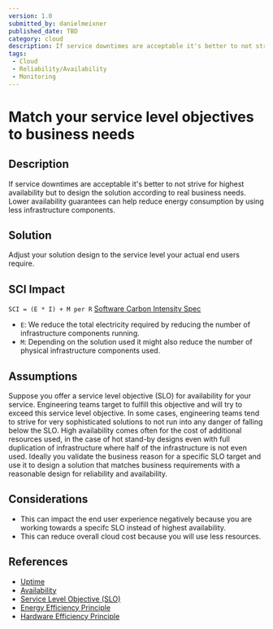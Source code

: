 ```yaml
---
version: 1.0
submitted_by: danielmeixner
published_date: TBD
category: cloud
description: If service downtimes are acceptable it's better to not strive for highest availability but to design the solution according to real business needs. Lower availability guarantees can help reduce energy consumption by using less infrastructure components.
tags: 
 - Cloud
 - Reliability/Availability
 - Monitoring
---
```


# Match your service level objectives to business needs

## Description

If service downtimes are acceptable it's better to not strive for highest availability but to design the solution according to real business needs. Lower availability guarantees can help reduce energy consumption by using less infrastructure components.

## Solution

Adjust your solution design to the service level your actual end users require.

## SCI Impact

`SCI = (E * I) + M per R`
[Software Carbon Intensity Spec](https://grnsft.org/sci)

- `E`: We reduce the total electricity required by reducing the number of infrastructure components running.
- `M`: Depending on the solution used it might also reduce the number of physical infrastructure components used.

## Assumptions

Suppose you offer a service level objective (SLO) for availability for your service. Engineering teams target to fulfill this objective and will try to exceed this service level objective. In some cases, engineering teams tend to strive for very sophisticated solutions to not run into any danger of falling below the SLO.
High availability comes often for the cost of additional resources used, in the case of hot stand-by designs even with full duplication of infrastructure where half of the infrastructure is not even used.
Ideally you validate the business reason for a specific SLO target and use it to design a solution that matches business requirements with a reasonable design for reliability and availability.

## Considerations
- This can impact the end user experience negatively because you are working towards a specifc SLO instead of highest availability.
- This can reduce overall cloud cost because you will use less resources.

## References
- [Uptime](https://en.wikipedia.org/wiki/Uptime)
- [Availability](https://en.wikipedia.org/wiki/Availability_(system))
- [Service Level Objective (SLO)](https://en.wikipedia.org/wiki/Service-level_objective)
- [Energy Efficiency Principle](https://learn.greensoftware.foundation/practitioner/energy-efficiency/)
- [Hardware Efficiency Principle](https://learn.greensoftware.foundation/practitioner/hardware-efficiency/)
